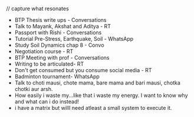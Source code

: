 // capture what resonates
- BTP Thesis write ups - Conversations
- Talk to Mayank, Akshat and Aditya - RT
- Passport with Rishi - Conversations 
- Tutorial Pre-Stress, Earthquake, Soil - WhatsApp
- Study Soil Dynamics chap 8 - Convo
- Negotiation course - RT
- BTP Meeting with prof - Conversations
- Writing to be articulated- RT
- Don't get consumed but you consume social media - RT
- Badminton tournament- WhatsApp 
- Talk to choti mausi, chote mama, bare mama and bari mausi, chotka chotki aur arsh.
- How easily i waste my...like that i waste my energy. I want to know why and what can i do instead!
- i have a matrix but willl need atleast a small system to execute it.